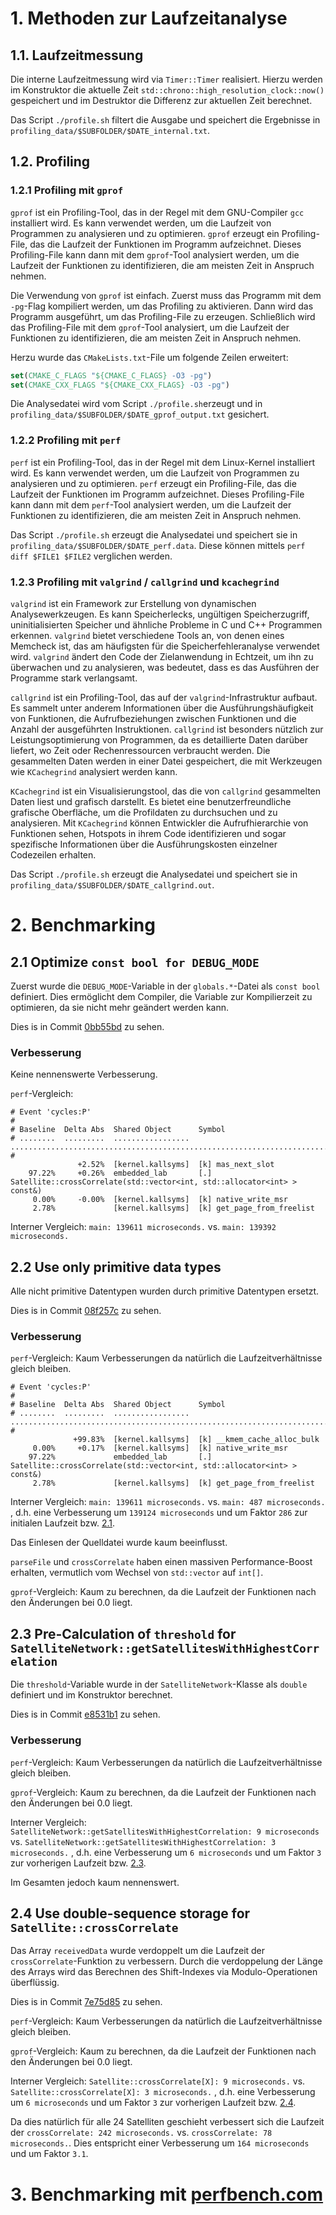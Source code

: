 # 1. Methoden zur Laufzeitanalyse

## 1.1. Laufzeitmessung

Die interne Laufzeitmessung wird via `Timer::Timer` realisiert. Hierzu werden im Konstruktor die aktuelle Zeit
`std::chrono::high_resolution_clock::now()` gespeichert und im Destruktor die Differenz zur aktuellen Zeit berechnet.

Das Script `./profile.sh` filtert die Ausgabe und speichert die Ergebnisse
in `profiling_data/$SUBFOLDER/$DATE_internal.txt`.

## 1.2. Profiling

### 1.2.1 Profiling mit `gprof`

`gprof` ist ein Profiling-Tool, das in der Regel mit dem GNU-Compiler `gcc` installiert wird. Es kann verwendet werden,
um die Laufzeit von Programmen zu analysieren und zu optimieren. `gprof` erzeugt ein Profiling-File, das die Laufzeit
der Funktionen im Programm aufzeichnet. Dieses Profiling-File kann dann mit dem `gprof`-Tool analysiert werden, um die
Laufzeit der Funktionen zu identifizieren, die am meisten Zeit in Anspruch nehmen.

Die Verwendung von `gprof` ist einfach. Zuerst muss das Programm mit dem `-pg`-Flag kompiliert werden, um das Profiling
zu aktivieren. Dann wird das Programm ausgeführt, um das Profiling-File zu erzeugen. Schließlich wird das Profiling-File
mit dem `gprof`-Tool analysiert, um die Laufzeit der Funktionen zu identifizieren, die am meisten Zeit in Anspruch
nehmen.

Herzu wurde das `CMakeLists.txt`-File um folgende Zeilen erweitert:

```cmake
set(CMAKE_C_FLAGS "${CMAKE_C_FLAGS} -O3 -pg")
set(CMAKE_CXX_FLAGS "${CMAKE_CXX_FLAGS} -O3 -pg")
```

Die Analysedatei wird vom Script `./profile.sh`erzeugt und in `profiling_data/$SUBFOLDER/$DATE_gprof_output.txt`
gesichert.

### 1.2.2 Profiling mit `perf`

`perf` ist ein Profiling-Tool, das in der Regel mit dem Linux-Kernel installiert wird. Es kann verwendet werden, um die
Laufzeit von Programmen zu analysieren und zu optimieren. `perf` erzeugt ein Profiling-File, das die Laufzeit der
Funktionen im Programm aufzeichnet. Dieses Profiling-File kann dann mit dem `perf`-Tool analysiert werden, um die
Laufzeit
der Funktionen zu identifizieren, die am meisten Zeit in Anspruch nehmen.

Das Script `./profile.sh` erzeugt die Analysedatei und speichert sie in `profiling_data/$SUBFOLDER/$DATE_perf.data`.
Diese können mittels `perf diff $FILE1 $FILE2` verglichen werden.

### 1.2.3 Profiling mit `valgrind` / `callgrind` und `kcachegrind`

`valgrind` ist ein Framework zur Erstellung von dynamischen Analysewerkzeugen. Es kann Speicherlecks, ungültigen
Speicherzugriff, uninitialisierten Speicher und ähnliche Probleme in C und C++ Programmen erkennen. `valgrind` bietet
verschiedene Tools an, von denen eines Memcheck ist, das am häufigsten für die Speicherfehleranalyse verwendet wird.
`valgrind` ändert den Code der Zielanwendung in Echtzeit, um ihn zu überwachen und zu analysieren, was bedeutet, dass es
das Ausführen der Programme stark verlangsamt.

`callgrind` ist ein Profiling-Tool, das auf der `valgrind`-Infrastruktur aufbaut. Es sammelt unter anderem Informationen
über die Ausführungshäufigkeit von Funktionen, die Aufrufbeziehungen zwischen Funktionen und die Anzahl der ausgeführten
Instruktionen. `callgrind` ist besonders nützlich zur Leistungsoptimierung von Programmen, da es detaillierte Daten
darüber liefert, wo Zeit oder Rechenressourcen verbraucht werden. Die gesammelten Daten werden in einer Datei
gespeichert, die mit Werkzeugen wie `KCachegrind` analysiert werden kann.

`KCachegrind` ist ein Visualisierungstool, das die von `callgrind`
gesammelten Daten liest und grafisch darstellt. Es bietet eine benutzerfreundliche grafische Oberfläche, um die
Profildaten zu durchsuchen und zu analysieren. Mit `KCachegrind` können Entwickler die Aufrufhierarchie von Funktionen
sehen, Hotspots in ihrem Code identifizieren und sogar spezifische Informationen über die Ausführungskosten einzelner
Codezeilen erhalten.

Das Script `./profile.sh` erzeugt die Analysedatei und speichert sie in `profiling_data/$SUBFOLDER/$DATE_callgrind.out`.

# 2. Benchmarking

## 2.1 Optimize `const bool for DEBUG_MODE`

Zuerst wurde die `DEBUG_MODE`-Variable in der `globals.*`-Datei als `const bool` definiert. Dies ermöglicht dem
Compiler,
die Variable zur Kompilierzeit zu optimieren, da sie nicht mehr geändert werden kann.

Dies is in Commit [0bb55bd](https://github.com/mast1027/embedded-lab/commit/0bb55bd34046d5f741aa47e384e241656bb830c1) zu
sehen.

### Verbesserung

Keine nennenswerte Verbesserung.

`perf`-Vergleich:

```shell
# Event 'cycles:P'
#
# Baseline  Delta Abs  Shared Object      Symbol                                                                      
# ........  .........  .................  ............................................................................
#
               +2.52%  [kernel.kallsyms]  [k] mas_next_slot
    97.22%     +0.26%  embedded_lab       [.] Satellite::crossCorrelate(std::vector<int, std::allocator<int> > const&)
     0.00%     -0.00%  [kernel.kallsyms]  [k] native_write_msr
     2.78%             [kernel.kallsyms]  [k] get_page_from_freelist
```

Interner Vergleich:
`main: 139611 microseconds.` vs. `main: 139392 microseconds.`

## 2.2 Use only primitive data types

Alle nicht primitive Datentypen wurden durch primitive Datentypen ersetzt.

Dies is in Commit [08f257c](https://github.com/mast1027/embedded-lab/commit/08f257c1e818d19ffa321025ddd2494e088eccce) zu
sehen.

### Verbesserung

`perf`-Vergleich:
Kaum Verbesserungen da natürlich die Laufzeitverhältnisse gleich bleiben.

```shell
# Event 'cycles:P'
#
# Baseline  Delta Abs  Shared Object      Symbol                                                                      
# ........  .........  .................  ............................................................................
#
              +99.83%  [kernel.kallsyms]  [k] __kmem_cache_alloc_bulk
     0.00%     +0.17%  [kernel.kallsyms]  [k] native_write_msr
    97.22%             embedded_lab       [.] Satellite::crossCorrelate(std::vector<int, std::allocator<int> > const&)
     2.78%             [kernel.kallsyms]  [k] get_page_from_freelist
```

Interner Vergleich:
`main: 139611 microseconds.` vs. `main: 487 microseconds.` , d.h. eine Verbesserung um `139124 microseconds` und um
Faktor `286` zur initialen Laufzeit bzw. [2.1](#21-optimize-const-bool-for-debug_mode).

Das Einlesen der Quelldatei wurde kaum beeinflusst.

`parseFile` und `crossCorrelate` haben einen massiven Performance-Boost erhalten, vermutlich vom Wechsel
von `std::vector` auf `int[]`.

`gprof`-Vergleich:
Kaum zu berechnen, da die Laufzeit der Funktionen nach den Änderungen bei 0.0 liegt.

## 2.3 Pre-Calculation of `threshold` for `SatelliteNetwork::getSatellitesWithHighestCorrelation`

Die `threshold`-Variable wurde in der `SatelliteNetwork`-Klasse als `double` definiert und im Konstruktor berechnet.

Dies is in Commit [e8531b1](https://github.com/mast1027/embedded-lab/commit/e8531b1fa6f622b8016b34b53fc150f4efb95c82) zu
sehen.

### Verbesserung

`perf`-Vergleich:
Kaum Verbesserungen da natürlich die Laufzeitverhältnisse gleich bleiben.

`gprof`-Vergleich:
Kaum zu berechnen, da die Laufzeit der Funktionen nach den Änderungen bei 0.0 liegt.

Interner Vergleich:
`SatelliteNetwork::getSatellitesWithHighestCorrelation: 9 microseconds`
vs. `SatelliteNetwork::getSatellitesWithHighestCorrelation: 3 microseconds.` , d.h. eine Verbesserung
um `6 microseconds` und um Faktor `3` zur vorherigen Laufzeit bzw. [2.3](#22-use-only-primitive-data-types).

Im Gesamten jedoch kaum nennenswert.

## 2.4 Use double-sequence storage for `Satellite::crossCorrelate`

Das Array `receivedData` wurde verdoppelt um die Laufzeit der `crossCorrelate`-Funktion zu verbessern. Durch die
verdoppelung der Länge des Arrays wird das Berechnen des Shift-Indexes via Modulo-Operationen überflüssig.

Dies is in Commit [7e75d85](https://github.com/mast1027/embedded-lab/commit/7e75d85f3fb20fe539fc4917ce2154d96e8a98b1) zu
sehen.

`perf`-Vergleich:
Kaum Verbesserungen da natürlich die Laufzeitverhältnisse gleich bleiben.

`gprof`-Vergleich:
Kaum zu berechnen, da die Laufzeit der Funktionen nach den Änderungen bei 0.0 liegt.

Interner Vergleich:
`Satellite::crossCorrelate[X]: 9 microseconds.` vs. `Satellite::crossCorrelate[X]: 3 microseconds.` , d.h. eine
Verbesserung um `6 microseconds` und um Faktor `3` zur vorherigen Laufzeit
bzw. [2.4](#23-pre-calculation-of-threshold-for-satellitenetworkgetsatelliteswithhighestcorrelation).

Da dies natürlich für alle 24 Satelliten geschieht verbessert sich die Laufzeit der `crossCorrelate: 242 microseconds.`
vs. `crossCorrelate: 78 microseconds.`. Dies entspricht einer Verbesserung um `164 microseconds` und um Faktor `3.1`.

# 3. Benchmarking mit [perfbench.com](https://perfbench.com/)